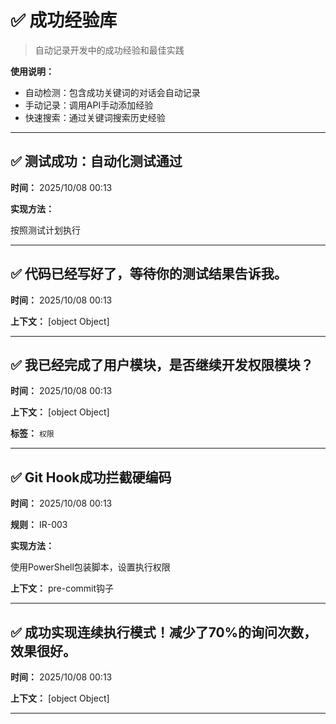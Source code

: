 # ✅ 成功经验库

> 自动记录开发中的成功经验和最佳实践

**使用说明：**
- 自动检测：包含成功关键词的对话会自动记录
- 手动记录：调用API手动添加经验
- 快速搜索：通过关键词搜索历史经验

---


## ✅ 测试成功：自动化测试通过

**时间：** 2025/10/08 00:13

**实现方法：**

按照测试计划执行

---

## ✅ 代码已经写好了，等待你的测试结果告诉我。

**时间：** 2025/10/08 00:13

**上下文：** [object Object]

---

## ✅ 我已经完成了用户模块，是否继续开发权限模块？

**时间：** 2025/10/08 00:13

**上下文：** [object Object]

**标签：** `权限`

---

## ✅ Git Hook成功拦截硬编码

**时间：** 2025/10/08 00:13

**规则：** IR-003

**实现方法：**

使用PowerShell包装脚本，设置执行权限

**上下文：** pre-commit钩子

---

## ✅ 成功实现连续执行模式！减少了70%的询问次数，效果很好。

**时间：** 2025/10/08 00:13

**上下文：** [object Object]

---
